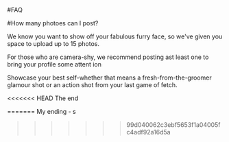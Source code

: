 #FAQ


#How many photoes can I post?


We know you want to show off your fabulous furry face, so we've given you space to upload up to 15 photos. 

For those who are camera-shy, we recommend posting ast least one to bring your profile some attent ion

Showcase your best self-whether that means a fresh-from-the-groomer glamour shot or an action shot from your last game of fetch. 

<<<<<<< HEAD
The end





=======
My ending - s
>>>>>>> 99d040062c3ebf5653f1a04005fc4adf92a16d5a
